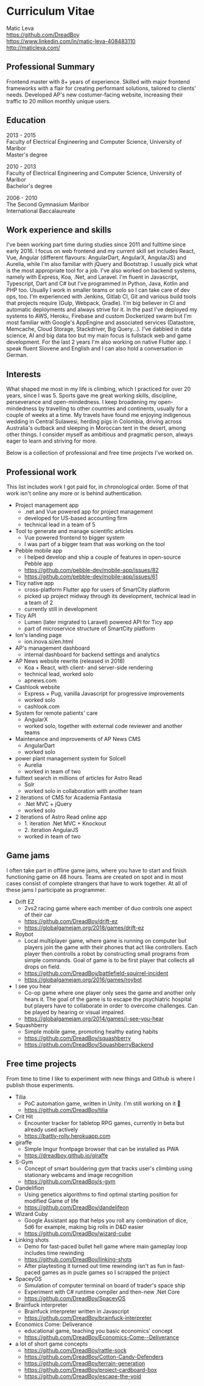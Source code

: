 # Curriculum Vitae

Matic Leva  
https://github.com/DreadBoy  
https://www.linkedin.com/in/matic-leva-408483110  
http://maticleva.com/

## Professional Summary
Frontend master with 8+ years of experience. Skilled with major frontend frameworks with a flair for creating performant solutions, tailored to clients' needs. Developed AP's new costumer-facing website, increasing their traffic to 20 million monthly unique users.

## Education

2013 - 2015  
Faculty of Electrical Engineering and Computer Science, University of Maribor  
Master's degree

2010 - 2013  
Faculty of Electrical Engineering and Computer Science, University of Maribor  
Bachelor's degree

2006 - 2010  
The Second Gymnasium Maribor  
International Baccalaureate

## Work experience and skills

I've been working part time during studies since 2011 and fulltime since early 2016. I focus on web frontend and my current skill set includes React, Vue, Angular (different flavours: AngularDart, AngularX, AngularJS) and Aurelia, while I'm also familiar with jQuery and Bootstrap. I usually pick what is the most appropriate tool for a job. I've also worked on backend systems, namely with Express, Koa, .Net, and Laravel. I'm fluent in Javascript, Typescript, Dart and C# but I've programmed in Python, Java, Kotlin and PHP too. Usually I work in smaller teams or solo so I can take care of dev ops, too. I'm experienced with Jenkins, Gitlab CI, Git and various build tools that projects require (Gulp, Webpack, Gradle). I'm big believer in CI and automatic deployments and always strive for it. In the past I've deployed my systems to AWS, Heroku, Firebase and custom Dockerized swarm but I'm most familiar with Google's AppEngine and associated services (Datastore, Memcache, Cloud Storage, Stackdriver, Big Query...).  I've dabbled in data science, AI and big data too but my main focus is fullstack web and game development. For the last 2 years I'm also working on native Flutter app. I speak fluent Slovene and English and I can also hold a conversation in German. 

## Interests
What shaped me most in my life is climbing, which I practiced for over 20 years, since I was 5. Sports gave me great working skills, discipline, perseverance and open-mindedness. I keep broadening my open-mindedness by travelling to other countries and continents, usually for a couple of weeks at a time. My travels have found me enjoying indigenous wedding in Central Sulawesi, herding pigs in Colombia, driving across Australia's outback and sleeping in Moroccan tent in the desert, among other things. I consider myself as ambitious and pragmatic person, always eager to learn and striving for more.

Below is a collection of professional and free time projects I've worked on. 

## Professional work
This list includes work I got paid for, in chronological order. Some of that work isn't online any more or is behind authentication.

* Project management app
   * .net and Vue powered app for project management
   * developed for US-based accounting firm
   * technical lead in a team of 5
* Tool to generate and manage scientific articles
   * Vue powered frontend to bigger system
   * I was part of a bigger team that was working on the tool
* Pebble mobile app
   * I helped develop and ship a couple of features in open-source Pebble app
   * https://github.com/pebble-dev/mobile-app/issues/82
   * https://github.com/pebble-dev/mobile-app/issues/61
* Ticy native app
   * cross-platform Flutter app for users of SmartCity platform
   * picked up project midway through its development, technical lead in a team of 2
   * currently still in development
* Ticy API
   * Lumen (later migrated to Laravel) powered API for Ticy app
   * part of microservice structure of SmartCity platform
* Ion's landing page
   * ion.inova.si/en.html
* AP's management dashboard
    * internal dashboard for backend settings and analytics
* AP News website rewrite (released in 2018)
    * Koa + React, with client- and server-side rendering
    * technical lead, worked solo
    * apnews.com
* Cashlook website
    * Express + Pug, vanilla Javascript for progressive improvements
    * worked solo
    * cashlook.com
* System for remote patients' care
    * AngularX
    * worked solo, together with external code reviewer and another teams
* Maintenance and improvements of AP News CMS
    * AngularDart
    * worked solo
* power plant management system for Solcell
    * Aurelia
    * worked in team of two
* fulltext search in millions of articles for Astro Read
    * Solr
    * worked solo in collaboration with another team
* 2 iterations of CMS for Academia Fantasia
    * .Net MVC + jQuery
    * worked solo
* 2 iterations of Astro Read online app
    * 1\. iteration .Net MVC + Knockout
    * 2\. iteration AngularJS
    * worked in team of two

## Game jams
I often take part in offline game jams, where you have to start and finish functioning game on 48 hours. Teams are created on spot and in most cases consist of complete strangers that have to work together. At all of these jams I participate as programmer.

* Drift EZ
    * 2vs2 racing game where each member of duo controls one aspect of their car
    * https://github.com/DreadBoy/drift-ez
    * https://globalgamejam.org/2018/games/drift-ez
* Roybot
    * Local multiplayer game, where game is running on computer but players join the game with their phones that act like controllers. Each player then controlls a robot by constructing small programs from simple commands. Goal of game is to be first player that collects all drops on field.
    * https://github.com/DreadBoy/battlefield-squirrel-incident
    * https://globalgamejam.org/2016/games/roybot
* I see you hear
    * Co-op game where one player only sees the game and another only hears it. The goal of the game is to escape the psychiatric hospital but players have to collaborate in order to overcome challenges. Can be played by hearing or visual impaired.
    * https://globalgamejam.org/2014/games/i-see-you-hear
* Squashberry
    * Simple mobile game, promoting healthy eating habits
    * https://github.com/DreadBoy/squashberry
    * https://github.com/DreadBoy/SquashberryBackend

## Free time projects
From time to time I like to experiment with new things and Github is where I publish those experiments.

* Tilia
    * PoC automation game, written in Unity. I'm still working on it 🙂 
    * https://github.com/DreadBoy/tilia
* Crit Hit
    * Encounter tracker for tabletop RPG games, currently in beta but already used actively
    * https://battly-rolly.herokuapp.com
* giraffe
    * Simple Imgur frontpage browser that can be installed as PWA
    * https://dreadboy.github.io/giraffe
* S-Gym
    * Concept of smart bouldering gym that tracks user's climbing using stationary webcams and image recognition
    * https://github.com/DreadBoy/s-gym
* Dandelifion
    * Using genetics algorithms to find optimal starting position for modified Game of life
    * https://github.com/DreadBoy/dandelifeon
* Wizard Cuby
    * Google Assistant app that helps you roll any combination of dice, 5d6 for example, making big rolls in D&D easier
    * https://github.com/DreadBoy/wizard-cube
* Linking shots
    * Demo for fast-paced bullet hell game where main gameplay loop includes time rewinding
    * https://github.com/DreadBoy/linking-shots
    * After playtesting it turned out time rewinding isn't as fun in fast-paced games as in puzle games so I scrapped the project
* SpaceyOS
    * Simulation of computer terminal on board of trader's space ship
    * Experiment with C# runtime compiler and then-new .Net Core
    * https://github.com/DreadBoy/SpaceyOS
* Brainfuck interpreter
    * Brainfuck interpreter written in Javascript
    * https://github.com/DreadBoy/brainfuck-interpreter
* Economics Come: Deliverance
    * educational game, teaching you basic economics' concept
    * https://github.com/DreadBoy/Economics-Come--Deliverance
* a lot of short game concepts
    * https://github.com/DreadBoy/rattle-sock
    * https://github.com/DreadBoy/Cotton-Candy-Defenders
    * https://github.com/DreadBoy/terrain-generation
    * https://github.com/DreadBoy/project-cardboard-box
    * https://github.com/DreadBoy/escape-the-void
